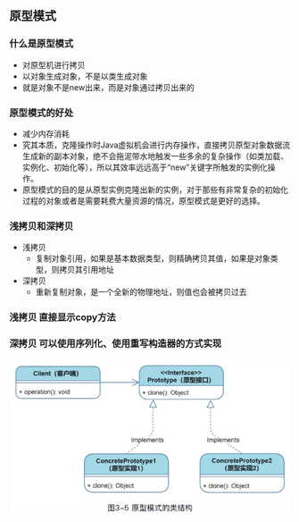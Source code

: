 ## 原型模式

### 什么是原型模式
- 对原型机进行拷贝
- 以对象生成对象，不是以类生成对象
- 就是对象不是new出来，而是对象通过拷贝出来的

### 原型模式的好处
- 减少内存消耗
- 究其本质，克隆操作时Java虚拟机会进行内存操作，直接拷贝原型对象数据流生成新的副本对象，绝不会拖泥带水地触发一些多余的复杂操作（如类加载、实例化、初始化等），所以其效率远远高于“new”关键字所触发的实例化操作。
- 原型模式的目的是从原型实例克隆出新的实例，对于那些有非常复杂的初始化过程的对象或者是需要耗费大量资源的情况，原型模式是更好的选择。

### 浅拷贝和深拷贝
- 浅拷贝
  - 复制对象引用，如果是基本数据类型，则精确拷贝其值，如果是对象类型，则拷贝其引用地址
- 深拷贝
  - 重新复制对象，是一个全新的物理地址，则值也会被拷贝过去

### 浅拷贝 直接显示copy方法
### 深拷贝 可以使用序列化、使用重写构造器的方式实现


![原型模式图.png](img.png)
